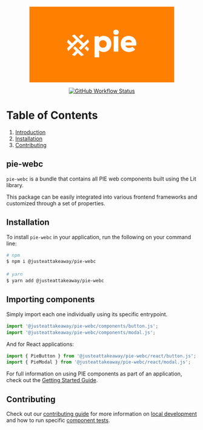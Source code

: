 <p align="center">
  <img align="center" src="../../../readme_image.png" height="200" alt="">
</p>

<p align="center">
  <a href="https://www.npmjs.com/@justeattakeaway/pie-webc">
    <img alt="GitHub Workflow Status" src="https://img.shields.io/npm/v/@justeattakeaway/pie-webc.svg">
  </a>
</p>

# Table of Contents

1. [Introduction](#pie-webc)
2. [Installation](#installation)
3. [Contributing](#contributing)

## pie-webc

`pie-webc` is a bundle that contains all PIE web components built using the Lit library.

This package can be easily integrated into various frontend frameworks and customized through a set of properties.

## Installation

To install `pie-webc` in your application, run the following on your command line:

```bash
# npm
$ npm i @justeattakeaway/pie-webc

# yarn
$ yarn add @justeattakeaway/pie-webc
```

## Importing components

Simply import each one individually using its specific entrypoint.

```js
import '@justeattakeaway/pie-webc/components/button.js';
import '@justeattakeaway/pie-webc/components/modal.js';
```

And for React applications:

```jsx
import { PieButton } from '@justeattakeaway/pie-webc/react/button.js';
import { PieModal } from '@justeattakeaway/pie-webc/react/modal.js';
```


For full information on using PIE components as part of an application, check out the [Getting Started Guide](https://github.com/justeattakeaway/pie/wiki/Getting-started-with-PIE-Web-Components).

## Contributing

Check out our [contributing guide](https://github.com/justeattakeaway/pie/wiki/Contributing-Guide) for more information on [local development](https://github.com/justeattakeaway/pie/wiki/Contributing-Guide#local-development) and how to run specific [component tests](https://github.com/justeattakeaway/pie/wiki/Contributing-Guide#testing).